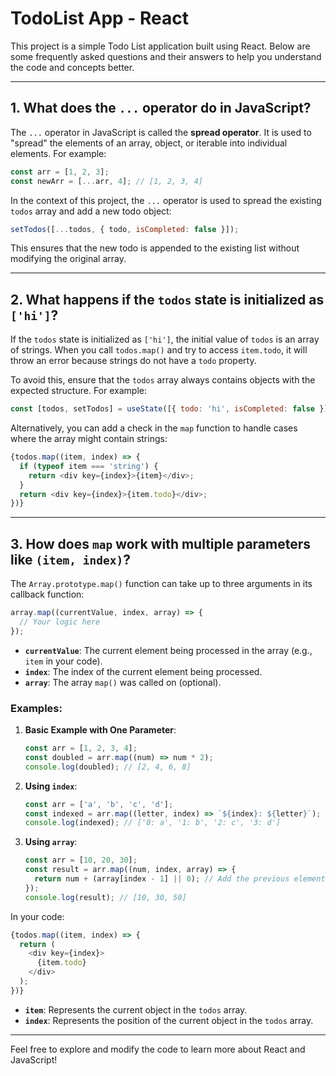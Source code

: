 # TodoList App - React

This project is a simple Todo List application built using React. Below are some frequently asked questions and their answers to help you understand the code and concepts better.

---

## **1. What does the `...` operator do in JavaScript?**

The `...` operator in JavaScript is called the **spread operator**. It is used to "spread" the elements of an array, object, or iterable into individual elements. For example:

```javascript
const arr = [1, 2, 3];
const newArr = [...arr, 4]; // [1, 2, 3, 4]
```

In the context of this project, the `...` operator is used to spread the existing `todos` array and add a new todo object:

```javascript
setTodos([...todos, { todo, isCompleted: false }]);
```
This ensures that the new todo is appended to the existing list without modifying the original array.

---

## **2. What happens if the `todos` state is initialized as `['hi']`?**

If the `todos` state is initialized as `['hi']`, the initial value of `todos` is an array of strings. When you call `todos.map()` and try to access `item.todo`, it will throw an error because strings do not have a `todo` property.

To avoid this, ensure that the `todos` array always contains objects with the expected structure. For example:

```javascript
const [todos, setTodos] = useState([{ todo: 'hi', isCompleted: false }]);
```
Alternatively, you can add a check in the `map` function to handle cases where the array might contain strings:

```javascript
{todos.map((item, index) => {
  if (typeof item === 'string') {
    return <div key={index}>{item}</div>;
  }
  return <div key={index}>{item.todo}</div>;
})}
```

---

## **3. How does `map` work with multiple parameters like `(item, index)`?**

The `Array.prototype.map()` function can take up to three arguments in its callback function:

```javascript
array.map((currentValue, index, array) => {
  // Your logic here
});
```

- **`currentValue`**: The current element being processed in the array (e.g., `item` in your code).
- **`index`**: The index of the current element being processed.
- **`array`**: The array `map()` was called on (optional).

### Examples:

1. **Basic Example with One Parameter**:
   ```javascript
   const arr = [1, 2, 3, 4];
   const doubled = arr.map((num) => num * 2);
   console.log(doubled); // [2, 4, 6, 8]
   ```

2. **Using `index`**:
   ```javascript
   const arr = ['a', 'b', 'c', 'd'];
   const indexed = arr.map((letter, index) => `${index}: ${letter}`);
   console.log(indexed); // ['0: a', '1: b', '2: c', '3: d']
   ```

3. **Using `array`**:
   ```javascript
   const arr = [10, 20, 30];
   const result = arr.map((num, index, array) => {
     return num + (array[index - 1] || 0); // Add the previous element (if it exists)
   });
   console.log(result); // [10, 30, 50]
   ```

In your code:
```javascript
{todos.map((item, index) => {
  return (
    <div key={index}>
      {item.todo}
    </div>
  );
})}
```
- **`item`**: Represents the current object in the `todos` array.
- **`index`**: Represents the position of the current object in the `todos` array.

---

Feel free to explore and modify the code to learn more about React and JavaScript!
